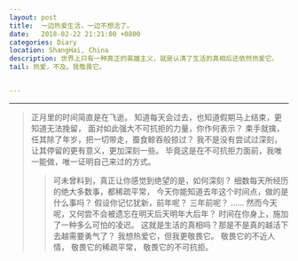 ```yaml
---
layout: post
title:  一边热爱生活，一边不想活了。
date:   2018-02-22 21:21:00 +0800
categories: Diary
location: ShangHai, China
description: 世界上只有一种真正的英雄主义，就是认清了生活的真相后还依然热爱它。
tail: 热爱，不及。我敬畏它。


---
```

---


> 正月里的时间简直是在飞逝。
知道每天会过去，也知道假期马上结束，更知道无法挽留，
面对如此强大不可抗拒的力量，你作何表示？
束手就擒，任其除了年岁，把一切带走，蚕食鲸吞般掠过？
我不是没有尝试过深刻，让其停留的更有意义，更加深刻一些。
毕竟这是在不可抗拒力面前，我唯一能做，唯一证明自己来过的方式。
>> 可未曾料到，真正让你感觉到绝望的是，如何深刻？
  细数每天所经历的绝大多数事，都稀疏平常，
  今天你能知道去年这个时间点，做的是什么事吗？
  假设你记忆犹新，前年呢？
  三年前呢？
  ......
  然而今天呢，又何尝不会被遗忘在明天后天明年大后年？
  时间在你身上，施加了一种多么可怕的凌迟。
  这就是生活的真相吗？那是不是真的越活下去越需要勇气了？
  我想热爱它，但我更敬畏它。
  敬畏它的不近人情，
  敬畏它的稀疏平常，
  敬畏它的不可抗拒。

